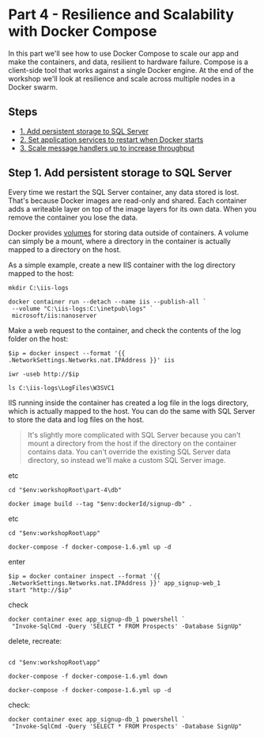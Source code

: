 # Part 4 - Resilience and Scalability with Docker Compose

In this part we'll see how to use Docker Compose to scale our app and make the containers, and data, resilient to hardware failure. Compose is a client-side tool that works against a single Docker engine. At the end of the workshop we'll look at resilience and scale across multiple nodes in a Docker swarm.

## Steps

* [1. Add persistent storage to SQL Server](#1)
* [2. Set application services to restart when Docker starts](#2)
* [3. Scale message handlers up to increase throughput](#3)


## <a name="1"></a>Step 1. Add persistent storage to SQL Server

Every time we restart the SQL Server container, any data stored is lost. That's because Docker images are read-only and shared. Each container adds a writeable layer on top of the image layers for its own data. When you remove the container you lose the data.

Docker provides [volumes]() for storing data outside of containers. A volume can simply be a mount, where a directory in the container is actually mapped to a directory on the host.

As a simple example, create a new IIS container with the log directory mapped to the host:

```
mkdir C:\iis-logs

docker container run --detach --name iis --publish-all `
 --volume "C:\iis-logs:C:\inetpub\logs" `
 microsoft/iis:nanoserver
```

Make a web request to the container, and check the contents of the log folder on the host:

```
$ip = docker inspect --format '{{ .NetworkSettings.Networks.nat.IPAddress }}' iis

iwr -useb http://$ip

ls C:\iis-logs\LogFiles\W3SVC1
```

IIS running inside the container has created a log file in the logs directory, which is actually mapped to the host. You can do the same with SQL Server to store the data and log files on the host.

> It's slightly more complicated with SQL Server because you can't mount a directory from the host if the directory on the container contains data. You can't override the existing SQL Server data directory, so instead we'll make a custom SQL Server image.

etc

```
cd "$env:workshopRoot\part-4\db"

docker image build --tag "$env:dockerId/signup-db" .
```

etc

```
cd "$env:workshopRoot\app"

docker-compose -f docker-compose-1.6.yml up -d
```

enter

```
$ip = docker container inspect --format '{{ .NetworkSettings.Networks.nat.IPAddress }}' app_signup-web_1
start "http://$ip"
```

check 

```
docker container exec app_signup-db_1 powershell `
 "Invoke-SqlCmd -Query 'SELECT * FROM Prospects' -Database SignUp"
```

delete, recreate:

```

cd "$env:workshopRoot\app"

docker-compose -f docker-compose-1.6.yml down

docker-compose -f docker-compose-1.6.yml up -d
```

check:

```
docker container exec app_signup-db_1 powershell `
 "Invoke-SqlCmd -Query 'SELECT * FROM Prospects' -Database SignUp"
```